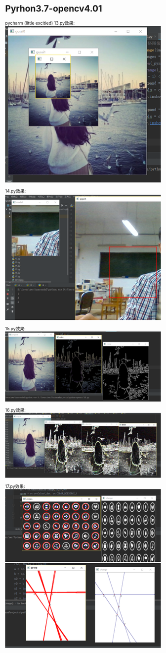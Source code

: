# Pyrhon3.7-opencv4.01
pycharm
(little excitied)
13.py效果:
![avatar](13.png)

14.py效果:
![avatar](14.png)

15.py效果:
![avatar](15.png)

16.py效果:
![avatar](16.png)

17.py效果:
![avatar](17.png)
![avatar](17.1.png)
